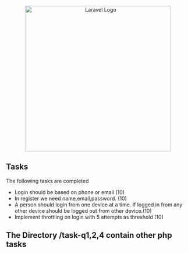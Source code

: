 <p align="center"><a href="https://laravel.com" target="_blank"><img src="https://raw.githubusercontent.com/laravel/art/master/logo-lockup/5%20SVG/2%20CMYK/1%20Full%20Color/laravel-logolockup-cmyk-red.svg" width="400" alt="Laravel Logo"></a></p>


## Tasks

The following tasks are completed

- Login should be based on phone or email (10)
- In register we need name,email,password. (10)
- A person should login from one device at a time. If logged in from any other device should be logged out from other device.(10)
- Implement throttling on login with 5 attempts as threshold (10)


## The Directory /task-q1,2,4 contain other php tasks

